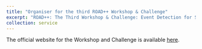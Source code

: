 ```yaml
---
title: "Organiser for the third ROAD++ Workshop & Challenge"
excerpt: "ROAD++: The Third Workshop & Challenge: Event Detection for Situation Awareness in Autonomous Driving, hosted by ECCV 2024."
collection: service
---
```


The official website for the Workshop and Challenge is available [here](https://sites.google.com/view/road-eccv2024/home).

